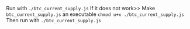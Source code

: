 Run with `./btc_current_supply.js`
If it does not work>>
Make `btc_current_supply.js` an executable
`chmod u+x ./btc_current_supply.js`
Then run with `./btc_current_supply.js`
